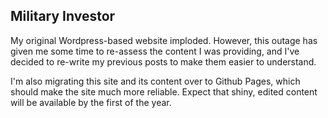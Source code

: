 ## Military Investor

My original Wordpress-based website imploded.  However, this outage has given me some time to re-assess the content I was providing, and I've decided to re-write my previous posts to make them easier to understand.  

I'm also migrating this site and its content over to Github Pages, which should make the site much more reliable.  Expect that shiny, edited content will be available by the first of the year.

